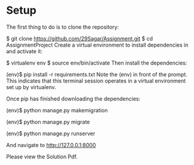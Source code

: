 # Setup
The first thing to do is to clone the repository:

$ git clone https://github.com/29Sagar/Assignment.git
$ cd AssignmentProject
Create a virtual environment to install dependencies in and activate it:

$ virtualenv env
$ source env/bin/activate
Then install the dependencies:

(env)$ pip install -r requirements.txt
Note the (env) in front of the prompt. This indicates that this terminal session operates in a virtual environment set up by virtualenv.

Once pip has finished downloading the dependencies:

(env)$ python manage.py makemigration

(env)$ python manage.py migrate

(env)$ python manage.py runserver

And navigate to http://127.0.0.1:8000

Please view the Solution Pdf.
